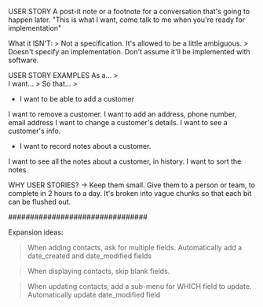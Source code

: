 USER STORY
  A post-it note or a footnote for a conversation that's going to happen later.
  "This is what I want, come talk to me when you're ready for implementation"

  What it ISN'T:
    > Not a specification. It's allowed to be a little ambiguous.
    > Doesn't specify an implementation. Don't assume it'll be implemented with software.


USER STORY EXAMPLES
  As a...
    >  
  I want...
    > 
  So that...
    >

+ I want to be able to add a customer

I want to remove a customer.
I want to add an address, phone number, email address
I want to change a customer's details.
I want to see a customer's info.

+ I want to record notes about a customer.

I want to see all the notes about a customer, in history.
I want to sort the notes


WHY USER STORIES?
-> Keep them small. Give them to a person or team, to complete in 2 hours to a day. It's broken into vague chunks so that each bit can be flushed out.


################################

Expansion ideas:

> When adding contacts, ask for multiple fields. Automatically add a date_created and date_modified fields

> When displaying contacts, skip blank fields.

> When updating contacts, add a sub-menu for WHICH field to update. Automatically update date_modified field

















